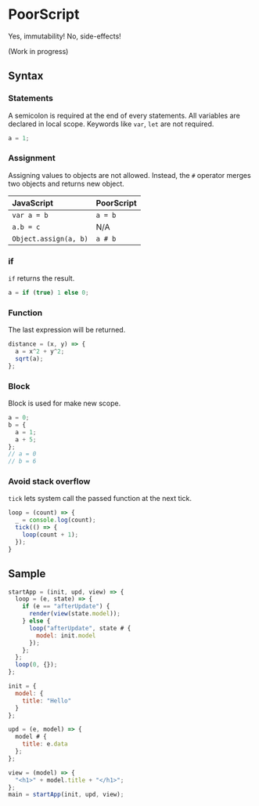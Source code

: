 # PoorScript

Yes, immutability! No, side-effects!

(Work in progress)

## Syntax

### Statements

A semicolon is required at the end of every statements.
All variables are declared in local scope. Keywords like `var`, `let` are not required.

```javascript
a = 1;
```

### Assignment

Assigning values to objects are not allowed.
Instead, the `#` operator merges two objects and returns new object.

|JavaScript|PoorScript|
|:--|:--|
|`var a = b`|`a = b`|
|`a.b = c`|N/A|
|`Object.assign(a, b)`|`a # b`|

### if

`if` returns the result.

```javascript
a = if (true) 1 else 0;
```

### Function

The last expression will be returned.
```javascript
distance = (x, y) => {
  a = x^2 + y^2;
  sqrt(a);
};
```

### Block

Block is used for make new scope.

```javascript
a = 0;
b = {
  a = 1;
  a + 5;
};
// a = 0
// b = 6
```

### Avoid stack overflow

`tick` lets system call the passed function at the next tick.

```javascript
loop = (count) => {
  _ = console.log(count);
  tick(() => {
    loop(count + 1);
  });
}
```

## Sample
```javascript
startApp = (init, upd, view) => {
  loop = (e, state) => {
    if (e == "afterUpdate") {
      render(view(state.model));
    } else {
      loop("afterUpdate", state # {
        model: init.model
      });
    };
  };
  loop(0, {});
};

init = {
  model: {
    title: "Hello"
  }
};

upd = (e, model) => {
  model # {
    title: e.data
  };
};

view = (model) => {
  "<h1>" + model.title + "</h1>";
};
main = startApp(init, upd, view);
```
